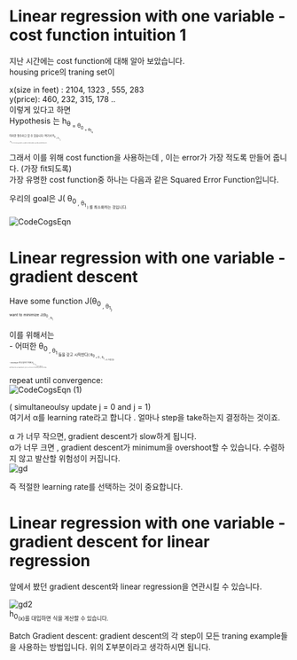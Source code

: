 # Linear regression with one variable - cost function intuition 1

지난 시간에는 cost function에 대해 알아 보았습니다.  
housing price의 traning set이  

x(size in feet) : 2104, 1323 , 555, 283  
y(price): 460, 232, 315, 178 ..  
이렇게 있다고 하면   
Hypothesis 는 h<sub/>θ<sub> = θ<sub/>0<sub> + θ<sub/>1<sub>x   
이러한 함수라고 할 수 있습니다.
  여기서 θ<sub/>0<sub> + θ<sub/>1<sub> 는  
  , h<sub/>θ<sub> 이 우리의 training examples (x,y)에서의 y와 최대한 같아지는 것을 목적으로 결정되어야 합니다.  
  
  그래서 이를 위해 cost function을 사용하는데 , 이는 error가 가장 적도록 만들어 줍니다. (가장 fit되도록)  
  가장 유명한 cost function중 하나는  다음과 같은 Squared Error Function입니다.
  
  
  우리의 goal은 J( θ<sub/>0<sub> , θ<sub/>1<sub> ) 를 최소화하는 것입니다.  
  
  ![CodeCogsEqn](https://user-images.githubusercontent.com/41497195/57367717-7ca18680-71c4-11e9-87c2-d9c313c02aa7.gif)  

# Linear regression with one variable - gradient descent

Have some function J(θ<sub/>0<sub> , θ<sub/>1<sub>)  
  want to minimize J(θ<sub/>0<sub> , θ<sub/>1<sub>)  
   
  이를 위해서는  
             - 어떠한 θ<sub/>0<sub> , θ<sub/>1<sub> 들을 갖고 시작한다( θ<sub/>0<sub> = 0 , θ<sub/>1<sub> = 0 가정 등)  
             - minimum 에 도달하기 위해 θ<sub/>0<sub> , θ<sub/>1<sub> 를 계속 바꿉니다.   
  이를 Gradient descent algorithm이라고  합니다. (cost function J가 최소에 도달하도록 계속 내려감) 
  
  repeat until convergence:  
  ![CodeCogsEqn (1)](https://user-images.githubusercontent.com/41497195/57368615-87f5b180-71c6-11e9-80d7-0f69df5593b6.gif)

( simultaneoulsy update j = 0 and j = 1)    
여기서 α를 learning rate라고 합니다 . 얼마나 step을 take하는지 결정하는 것이죠.  

α 가 너무 작으면, gradient descent가 slow하게 됩니다.  
α가 너무 크면 , gradient descent가 minimum을 overshoot할 수 있습니다. 수렴하지 않고 발산할 위험성이 커집니다.   
![gd](https://user-images.githubusercontent.com/41497195/57368824-12d6ac00-71c7-11e9-8f91-0ea82d9bc857.PNG)  

즉 적절한 learning rate를 선택하는 것이 중요합니다.  

# Linear regression with one variable - gradient descent for linear regression

앞에서 봤던 gradient descent와 linear regression을 연관시킬 수 있습니다.  

![gd2](https://user-images.githubusercontent.com/41497195/57369000-8082d800-71c7-11e9-9a3f-b6d75abffd34.PNG)  
h<sub/>0<sub>(x)를 대입하면 식을 계산할 수 있습니다.  
  
Batch Gradient descent: gradient descent의 각 step이 모든 traning example들을 사용하는 방법입니다.
위의 Σ부분이라고 생각하시면 됩니다.  





  
  
  
              
